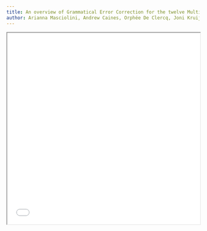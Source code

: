 ```yaml
---
title: An overview of Grammatical Error Correction for the twelve MultiGEC-2025 languages
author: Arianna Masciolini, Andrew Caines, Orphée De Clercq, Joni Kruijsbergen, Murathan Kurfalı, Ricardo Muñoz Sánchez, Elena Volodina, Robert Östling, Kais Allkivi, Špela Arhar Holdt, Ilze Auzina, Roberts Dargis, Elena Drakonaki, Jennifer-Carmen Frey, Isidora Glišić, Pinelopi Kikilintza, Lionel Nicolas, Mariana Romanyshyn, Alexandr Rosen, Alla Rozovskaya, Kristjan Suluste, Oleksiy Syvokon, Alexandros Tantos, Despoina-Ourania Touriki, Konstantinos Tsiotskas, Eleni Tsourilla, Vassilis Varsamopoulos, Katrin Wisniewski, Aleš Žagar, Torsten Zesch
---
```


<iframe src="gec_overview.pdf" title="An overview of Grammatical Error Correction for the twelve MultiGEC-2025 languages" width="100%" height="500"></iframe> 
